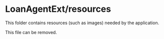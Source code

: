 # LoanAgentExt/resources

This folder contains resources (such as images) needed by the application. 

This file can be removed.
